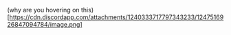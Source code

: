 (why are you hovering on this)[https://cdn.discordapp.com/attachments/1240333717797343233/1247516926847094784/image.png]
